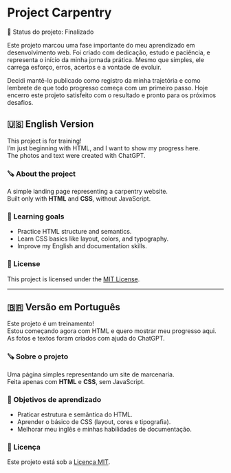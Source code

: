 # Project Carpentry

🏁 Status do projeto: Finalizado

Este projeto marcou uma fase importante do meu aprendizado em desenvolvimento web. Foi criado com dedicação, estudo e paciência, e representa o início da minha jornada prática. Mesmo que simples, ele carrega esforço, erros, acertos e a vontade de evoluir.

Decidi mantê-lo publicado como registro da minha trajetória e como lembrete de que todo progresso começa com um primeiro passo. Hoje encerro este projeto satisfeito com o resultado e pronto para os próximos desafios.



## 🇺🇸 English Version

This project is for training!  
I’m just beginning with HTML, and I want to show my progress here.  
The photos and text were created with ChatGPT.  

### 🪚 About the project
A simple landing page representing a carpentry website.  
Built only with **HTML** and **CSS**, without JavaScript.  

### 🧠 Learning goals
- Practice HTML structure and semantics.  
- Learn CSS basics like layout, colors, and typography.  
- Improve my English and documentation skills.

### 📄 License
This project is licensed under the [MIT License](LICENSE).

---

## 🇧🇷 Versão em Português

Este projeto é um treinamento!  
Estou começando agora com HTML e quero mostrar meu progresso aqui.  
As fotos e textos foram criados com ajuda do ChatGPT.  

### 🪚 Sobre o projeto
Uma página simples representando um site de marcenaria.  
Feita apenas com **HTML** e **CSS**, sem JavaScript.  

### 🧠 Objetivos de aprendizado
- Praticar estrutura e semântica do HTML.  
- Aprender o básico de CSS (layout, cores e tipografia).  
- Melhorar meu inglês e minhas habilidades de documentação.

### 📄 Licença
Este projeto está sob a [Licença MIT](LICENSE).
